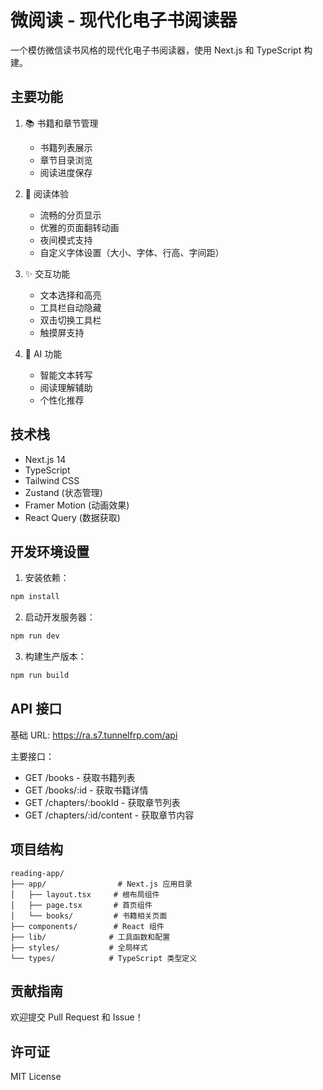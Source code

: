 # 微阅读 - 现代化电子书阅读器

一个模仿微信读书风格的现代化电子书阅读器，使用 Next.js 和 TypeScript 构建。

## 主要功能

1. 📚 书籍和章节管理
   - 书籍列表展示
   - 章节目录浏览
   - 阅读进度保存

2. 📖 阅读体验
   - 流畅的分页显示
   - 优雅的页面翻转动画
   - 夜间模式支持
   - 自定义字体设置（大小、字体、行高、字间距）

3. ✨ 交互功能
   - 文本选择和高亮
   - 工具栏自动隐藏
   - 双击切换工具栏
   - 触摸屏支持

4. 🤖 AI 功能
   - 智能文本转写
   - 阅读理解辅助
   - 个性化推荐

## 技术栈

- Next.js 14
- TypeScript
- Tailwind CSS
- Zustand (状态管理)
- Framer Motion (动画效果)
- React Query (数据获取)

## 开发环境设置

1. 安装依赖：
```bash
npm install
```

2. 启动开发服务器：
```bash
npm run dev
```

3. 构建生产版本：
```bash
npm run build
```

## API 接口

基础 URL: https://ra.s7.tunnelfrp.com/api

主要接口：
- GET /books - 获取书籍列表
- GET /books/:id - 获取书籍详情
- GET /chapters/:bookId - 获取章节列表
- GET /chapters/:id/content - 获取章节内容

## 项目结构

```
reading-app/
├── app/                # Next.js 应用目录
│   ├── layout.tsx     # 根布局组件
│   ├── page.tsx       # 首页组件
│   └── books/         # 书籍相关页面
├── components/        # React 组件
├── lib/              # 工具函数和配置
├── styles/           # 全局样式
└── types/            # TypeScript 类型定义
```

## 贡献指南

欢迎提交 Pull Request 和 Issue！

## 许可证

MIT License 